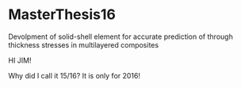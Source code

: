 # MasterThesis16

Devolpment of solid-shell element for accurate prediction of through thickness stresses in multilayered composites

HI JIM!

Why did I call it 15/16? It is only for 2016!
